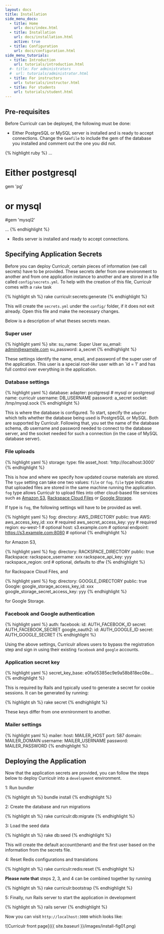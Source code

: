 ```yaml
---
layout: docs
title: Installation
side_menu_docs:
  - title: Home
    url: docs/index.html
  - title: Installation
    url: docs/installation.html
    active: true
  - title: Configuration
    url: docs/configuration.html
side_menu_tutorials:
  - title: Introduction
    url: tutorials/introduction.html
  #- title: For administrators
  #  url: tutorials/administrator.html
  - title: For instructors
    url: tutorials/instructor.html
  - title: For students
    url: tutorials/student.html
---
```


## Pre-requisites
Before Curriculr can be deployed, the following must be done:

- Either PostgreSQL or MySQL server is installed and is ready to accept connections. Change the `Gemfile` to include the gem of the database you installed and comment out the one you did not.

{% highlight ruby %}
...

# Either postgresql  
gem 'pg'
# or mysql
#gem 'mysql2'

...
{% endhighlight %}

- Redis server is installed and ready to accept connections.

## Specifying Application Secrets
Before you can deploy Curriculr, certain pieces of information (we call secrets) have to be provided. These secrets defer from one environment to another and from one application instance to another and are stored in a file called `config/secrets.yml`. To help with the creation of this file, Curriculr comes with a `rake` task

{% highlight sh %}
rake curriculr:secrets:generate
{% endhighlight %}

This will create the `secrets.yml` under the `config/` folder, if it does not exit already. Open this file and make the necessary changes. 

Below is a description of what theses secrets mean.

### Super user
{% highlight yaml %}
site:
  su_name: Super User
  su_email: admin@example.com
  su_password: a_secret
{% endhighlight %}

These settings identify the name, email, and password of the super user of the application. This user is a special *root-like* user with an `id = 1' and has full control over everything in the application.

### Database settings
{% highlight yaml %}
database:
  adapter: postgresql # mysql or postgresql
  name: curriculr
  username: DB_USERNAME
  password: a_secret
  socket: /tmp/mysql.sock
{% endhighlight %}

This is where the database is configured. To start, specify the `adapter` which tells whether the database being used is PostgreSQL or MySQL. Both are supported by Curriculr. Following that, you set the name of the database schema, db username and password needed to connect to the database server, and the socket needed for such a connection (in the case of MySQL database server).

### File uploads
{% highlight yaml %}
storage:
  type: file
  asset_host: 'http://localhost:3000'
{% endhighlight %}

This is how and where we specify how updated course materials are stored. The `type` setting can take one two values: `file` or `fog`. `file` type indicates that uploaded files are stored in the same machine running the application. `fog` type allows Curriculr to upload files into other cloud-based file services such as [Amazon S3](http://aws.amazon.com/s3/), [Rackspace Cloud Files](http://www.rackspace.com/cloud/files/) or [Google Storage](https://cloud.google.com/storage/).

If type is `fog`, the following settings will have to be provided as well.

{% highlight yaml %}
fog:
  directory: AWS_DIRECTORY
  public: true
  AWS:
    aws_access_key_id: xxx                 # required
    aws_secret_access_key: yyy             # required
    region: eu-west-1                      # optional
    host: s3.example.com                   # optional
    endpoint: https://s3.example.com:8080  # optional
{% endhighlight %}

for Amazon S3,

{% highlight yaml %}
fog:
  directory: RACKSPACE_DIRECTORY
  public: true
  Rackspace:
    rackspace_username: xxx
    rackspace_api_key: yyy
    rackspace_region: ord                # optional, defaults to dfw
{% endhighlight %}

for Rackspace Cloud Files, and

{% highlight yaml %}
fog:
  directory: GOOGLE_DIRECTORY
  public: true
  Google:
    google_storage_access_key_id: xxx
    google_storage_secret_access_key: yyy
{% endhighlight %}

for Google Storage.

### Facebook and Google authentication

{% highlight yaml %}
auth: 
  facebook:
    id: AUTH_FACEBOOK_ID
    secret: AUTH_FACEBOOK_SECRET
  google_oauth2:
    id: AUTH_GOOGLE_ID
    secret: AUTH_GOOGLE_SECRET
{% endhighlight %}

Using the above settings, Curriculr allows users to bypass the registration step and sign in using their existing `facebook` and `google` accounts. 

### Application secret key
{% highlight yaml %}
secret_key_base: e0fa05385ec9e9a58b818ec08e...
{% endhighlight %}

This is required by Rails and typically used to generate a secret for cookie sessions. It can be generated by running:

{% highlight sh %}
rake secret
{% endhighlight %}

These keys differ from one enrnironment to another.

### Mailer settings
{% highlight yaml %}
mailer:
  host: MAILER_HOST
  port: 587
  domain: MAILER_DOMAIN
  username: MAILER_USERNAME
  password: MAILER_PASSWORD
{% endhighlight %}

## Deploying the Application
Now that the application secrets are provided, you can follow the steps below to deploy Curriculr into a `development` environment.

1: Run bundler

{% highlight sh %}
bundle install
{% endhighlight %}

2: Create the database and run migrations

{% highlight sh %}
rake curriculr:db:migrate
{% endhighlight %}

3: Load the seed data

{% highlight sh %}
rake db:seed
{% endhighlight %}

This will create the default account(tenant) and the first user based on the information from the secrets file.

4: Reset Redis configurations and translations

{% highlight sh %}
rake curriculr:redis:reset
{% endhighlight %}

**Please note that** steps 2, 3, and 4 can be combined together by running

{% highlight sh %}
rake curriculr:bootstrap
{% endhighlight %}

5: Finally, run Rails server to start the application in development

{% highlight sh %}
rails server
{% endhighlight %}

Now you can visit `http://localhost:3000` which looks like:

![Curriculr front page]({{ site.baseurl }}/images/install-fig01.png)
